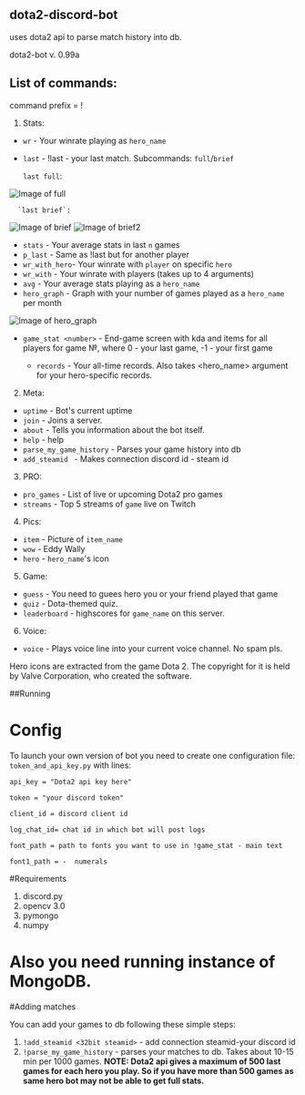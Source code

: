 ## dota2-discord-bot
uses dota2 api to parse match history into db.

dota2-bot v. 0.99a
   
## List of commands:
command prefix = !

1. Stats:
  - `wr`          - Your winrate playing as `hero_name`
  - `last`        - !last - your last match. Subcommands: `full`/`brief`
 
      `last full`:

 ![Image of full](https://github.com/bozhko-egor/dota2-discord-bot/blob/master/images/examples/example_game.png?raw=true)

      `last brief`:
 ![Image of brief](https://github.com/bozhko-egor/dota2-discord-bot/blob/master/images/examples/lineup_example.png?raw=true)
 ![Image of brief2](https://github.com/bozhko-egor/dota2-discord-bot/blob/master/images/examples/itemlist_example.png?raw=true)
  - `stats`       - Your average stats in last `n` games
  - `p_last`      - Same as !last but for another player
  - `wr_with_hero`- Your winrate with `player` on specific `hero`
  - `wr_with`     - Your winrate with players (takes up to 4 arguments)
  - `avg`         - Your average stats playing as a `hero_name`
  - `hero_graph`  - Graph with your number of games played as a `hero_name` per month
 
  ![Image of hero_graph](https://github.com/bozhko-egor/dota2-discord-bot/blob/master/images/graphs/hero.png?raw=true)
  - `game_stat <number>` - End-game screen with kda and items for all players for game №<number>, where 0 - your last game, -1 - your first game
     - `records`     - Your all-time records. Also takes <hero_name> argument for your hero-specific records.
2. Meta:
  - `uptime`      - Bot's current uptime
  - `join`        - Joins a server.
  - `about`       - Tells you information about the bot itself.
  - `help`        - help
  - `parse_my_game_history` - Parses your game history into db
  - `add_steamid ` - Makes connection discord id - steam id
3. PRO:
  - `pro_games`   - List of live or upcoming Dota2 pro games
  - `streams`     - Top 5 streams of `game` live on Twitch
4. Pics:
  - `item`        - Picture of `item_name`
  - `wow`         - Eddy Wally
  - `hero`        - `hero_name`'s icon
5. Game:
  - `guess`       - You need to guees hero you or your friend played that game  
  - `quiz`        - Dota-themed quiz.
  - `leaderboard` - highscores for `game_name` on this server.
6. Voice:
  - `voice`       - Plays voice line into your current voice channel. No spam pls.


Hero icons are extracted from the game Dota 2. The copyright for it is held by Valve Corporation, who created the software.

##Running

# Config
To launch your own version of bot you need to create one configuration file: `token_and_api_key.py` with lines:

`api_key = "Dota2 api key here"`

`token = "your discord token"`

`client_id = discord client id`

`log_chat_id= chat id in which bot will post logs`


`font_path = path to fonts you want to use in !game_stat - main text`

`font1_path = -  numerals`

#Requirements
1. discord.py
2. opencv 3.0
3. pymongo
4. numpy

# Also you need running instance of MongoDB.

#Adding matches

You can add your games to db following these simple steps:

1. `!add_steamid <32bit steamid>` - add connection steamid-your discord id
2.  `!parse_my_game_history` - parses your matches to db. Takes about 10-15 min per 1000 games. **NOTE: Dota2 api gives a maximum of 500 last games for each hero you play. So if you have more than 500 games as same hero bot may not be able to get full stats.**

